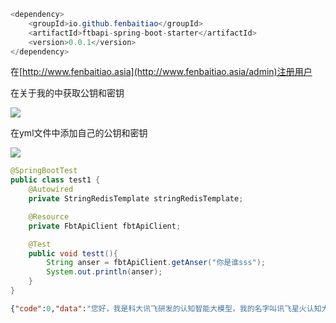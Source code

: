 ```java
<dependency>
    <groupId>io.github.fenbaitiao</groupId>
    <artifactId>ftbapi-spring-boot-starter</artifactId>
    <version>0.0.1</version>
</dependency>
```





在[http://www.fenbaitiao.asia](http://www.fenbaitiao.asia/admin)注册用户

在关于我的中获取公钥和密钥

![](https://cdn.nlark.com/yuque/0/2024/png/39176486/1729434064938-23b1c2f2-730f-44fa-bab8-ba9c2084a48d.png)





在yml文件中添加自己的公钥和密钥

![](https://cdn.nlark.com/yuque/0/2024/png/39176486/1729434103147-30038f19-f94f-4f3e-b180-745c7ef4c10d.png)





```java
@SpringBootTest
public class test1 {
    @Autowired
    private StringRedisTemplate stringRedisTemplate;

    @Resource
    private FbtApiClient fbtApiClient;

    @Test
    public void testt(){
        String anser = fbtApiClient.getAnser("你是谁sss");
        System.out.println(anser);
    }
}
```

```json
{"code":0,"data":"您好，我是科大讯飞研发的认知智能大模型，我的名字叫讯飞星火认知大模型。我可以和人类进行自然交流，解答问题，高效完成各领域认知智能需求。","message":"ok","description":""}
```

